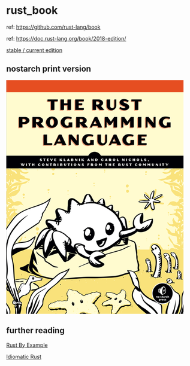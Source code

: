 # rust_book

ref: https://github.com/rust-lang/book

ref: https://doc.rust-lang.org/book/2018-edition/

[stable / current edition](https://doc.rust-lang.org/stable/book/)

## nostarch print version

![](nostarch_rust.png)

## further reading

[Rust By Example](https://doc.rust-lang.org/stable/rust-by-example/)

[Idiomatic Rust](https://github.com/mre/idiomatic-rust)
